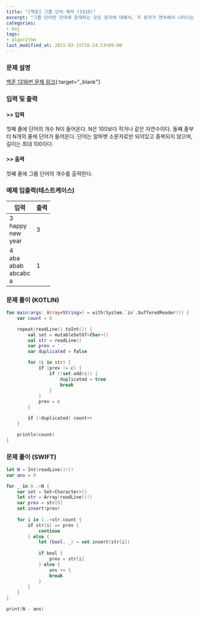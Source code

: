 ```yaml
---
title: "[백준] 그룹 단어 체커 (1316)"
excerpt: "그룹 단어란 단어에 존재하는 모든 문자에 대해서, 각 문자가 연속해서 나타나는 경우만을 말한다."
categories:
- boj
tags:
- algorithm
last_modified_at: 2021-03-15T16:24:53+09:00
---
```



### 문제 설명
[백준 1316번 문제 링크](https://www.acmicpc.net/problem/1316#description){:target="_blank"}




### 입력 및 출력
#### >> 입력
첫째 줄에 단어의 개수 N이 들어온다. N은 100보다 작거나 같은 자연수이다. 둘째 줄부터 N개의 줄에 단어가 들어온다. 단어는 알파벳 소문자로만 되어있고 중복되지 않으며, 길이는 최대 100이다.



#### >> 출력
첫째 줄에 그룹 단어의 개수를 출력한다.





### 예제 입출력(테스트케이스)


|입력|출력|
|-----|------|
|3<br>happy<br>new<br>year|3|
|4<br>aba<br>abab<br>abcabc<br>a|1|




### 문제 풀이 (KOTLIN)
```kotlin
fun main(args: Array<String>) = with(System.`in`.bufferedReader()) {
    var count = 0

    repeat(readLine().toInt()) {
        val set = mutableSetOf<Char>()
        val str = readLine()
        var prev = ' '
        var duplicated = false

        for (c in str) {
            if (prev != c) {
                if (!set.add(c)) {
                    duplicated = true
                    break
                }
            }
            prev = c
        }

        if (!duplicated) count++
    }

    println(count)
}
```






### 문제 풀이 (SWIFT)
```swift
let N = Int(readLine()!)!
var ans = 0

for _ in 0..<N {
    var set = Set<Character>()
    let str = Array(readLine()!)
    var prev = str[0]
    set.insert(prev)
    
    for i in 1..<str.count {
        if str[i] == prev {
            continue
        } else {
            let (bool, _) = set.insert(str[i])
            
            if bool {
                prev = str[i]
            } else {
                ans += 1
                break
            }
        }
    }
}

print(N - ans)

```